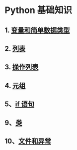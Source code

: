 # Python 基础知识

## 1. [变量和简单数据类型](./py_variable.md)

## 2. [列表](./py_list.md)

## 3. [操作列表](./py_list_handle.md)

## 4. [元组](./py_tuple.md)

## 5、[if 语句](./py_if.md)

## 9、[类](./py_class.md)

## 10、[文件和异常](./py_file_exception.md)